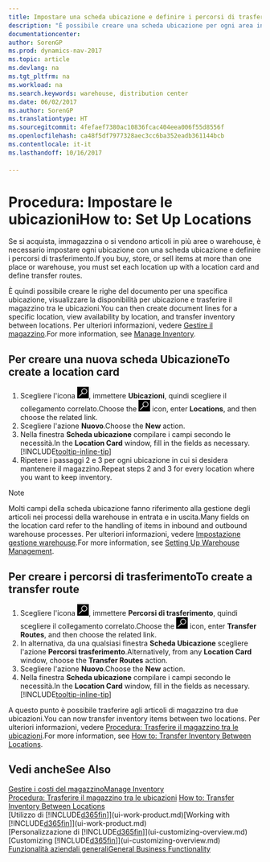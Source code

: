 ```yaml
---
title: Impostare una scheda ubicazione e definire i percorsi di trasferimento
description: "È possibile creare una scheda ubicazione per ogni area in cui vengono immagazzinati gli articoli in magazzino, ad esempio warehouse o centro di distribuzione, per impostare percorsi per il trasferimento degli articoli tra le ubicazioni."
documentationcenter: 
author: SorenGP
ms.prod: dynamics-nav-2017
ms.topic: article
ms.devlang: na
ms.tgt_pltfrm: na
ms.workload: na
ms.search.keywords: warehouse, distribution center
ms.date: 06/02/2017
ms.author: SorenGP
ms.translationtype: HT
ms.sourcegitcommit: 4fefaef7380ac10836fcac404eea006f55d8556f
ms.openlocfilehash: ca48f5df7977328aec3cc6ba352eadb361144bcb
ms.contentlocale: it-it
ms.lasthandoff: 10/16/2017

---
```

# <a name="how-to-set-up-locations"></a><span data-ttu-id="e7da3-103">Procedura: Impostare le ubicazioni</span><span class="sxs-lookup"><span data-stu-id="e7da3-103">How to: Set Up Locations</span></span>
<span data-ttu-id="e7da3-104">Se si acquista, immagazzina o si vendono articoli in più aree o warehouse, è necessario impostare ogni ubicazione con una scheda ubicazione e definire i percorsi di trasferimento.</span><span class="sxs-lookup"><span data-stu-id="e7da3-104">If you buy, store, or sell items at more than one place or warehouse, you must set each location up with a location card and define transfer routes.</span></span>

<span data-ttu-id="e7da3-105">È quindi possibile creare le righe del documento per una specifica ubicazione, visualizzare la disponibilità per ubicazione e trasferire il magazzino tra le ubicazioni.</span><span class="sxs-lookup"><span data-stu-id="e7da3-105">You can then create document lines for a specific location, view availability by location, and transfer inventory between locations.</span></span> <span data-ttu-id="e7da3-106">Per ulteriori informazioni, vedere [Gestire il magazzino](inventory-manage-inventory.md).</span><span class="sxs-lookup"><span data-stu-id="e7da3-106">For more information, see [Manage Inventory](inventory-manage-inventory.md).</span></span>

## <a name="to-create-a-location-card"></a><span data-ttu-id="e7da3-107">Per creare una nuova scheda Ubicazione</span><span class="sxs-lookup"><span data-stu-id="e7da3-107">To create a location card</span></span>
1. <span data-ttu-id="e7da3-108">Scegliere l'icona ![Cerca pagina o report](media/ui-search/search_small.png "Cerca pagina o report"), immettere **Ubicazioni**, quindi scegliere il collegamento correlato.</span><span class="sxs-lookup"><span data-stu-id="e7da3-108">Choose the ![Search for Page or Report](media/ui-search/search_small.png "Search for Page or Report icon") icon, enter **Locations**, and then choose the related link.</span></span>
2. <span data-ttu-id="e7da3-109">Scegliere l'azione **Nuovo**.</span><span class="sxs-lookup"><span data-stu-id="e7da3-109">Choose the **New** action.</span></span>
3. <span data-ttu-id="e7da3-110">Nella finestra **Scheda ubicazione** compilare i campi secondo le necessità.</span><span class="sxs-lookup"><span data-stu-id="e7da3-110">In the **Location Card** window, fill in the fields as necessary.</span></span> [!INCLUDE[tooltip-inline-tip](includes/tooltip-inline-tip_md.md)]
4. <span data-ttu-id="e7da3-111">Ripetere i passaggi 2 e 3 per ogni ubicazione in cui si desidera mantenere il magazzino.</span><span class="sxs-lookup"><span data-stu-id="e7da3-111">Repeat steps 2 and 3 for every location where you want to keep inventory.</span></span>

> [!NOTE]  
> <span data-ttu-id="e7da3-112">Molti campi della scheda ubicazione fanno riferimento alla gestione degli articoli nei processi della warehouse in entrata e in uscita.</span><span class="sxs-lookup"><span data-stu-id="e7da3-112">Many fields on the location card refer to the handling of items in inbound and outbound warehouse processes.</span></span> <span data-ttu-id="e7da3-113">Per ulteriori informazioni, vedere [Impostazione gestione warehouse](warehouse-setup-warehouse.md).</span><span class="sxs-lookup"><span data-stu-id="e7da3-113">For more information, see [Setting Up Warehouse Management](warehouse-setup-warehouse.md).</span></span>

## <a name="to-create-a-transfer-route"></a><span data-ttu-id="e7da3-114">Per creare i percorsi di trasferimento</span><span class="sxs-lookup"><span data-stu-id="e7da3-114">To create a transfer route</span></span>
1. <span data-ttu-id="e7da3-115">Scegliere l'icona ![Cerca pagina o report](media/ui-search/search_small.png "icona Cerca pagina o report"), immettere **Percorsi di trasferimento**, quindi scegliere il collegamento correlato.</span><span class="sxs-lookup"><span data-stu-id="e7da3-115">Choose the ![Search for Page or Report](media/ui-search/search_small.png "Search for Page or Report icon") icon, enter **Transfer Routes**, and then choose the related link.</span></span>
2. <span data-ttu-id="e7da3-116">In alternativa, da una qualsiasi finestra **Scheda Ubicazione** scegliere l'azione **Percorsi trasferimento**.</span><span class="sxs-lookup"><span data-stu-id="e7da3-116">Alternatively, from any **Location Card** window, choose the **Transfer Routes** action.</span></span>
3. <span data-ttu-id="e7da3-117">Scegliere l'azione **Nuovo**.</span><span class="sxs-lookup"><span data-stu-id="e7da3-117">Choose the **New** action.</span></span>
4. <span data-ttu-id="e7da3-118">Nella finestra **Scheda ubicazione** compilare i campi secondo le necessità.</span><span class="sxs-lookup"><span data-stu-id="e7da3-118">In the **Location Card** window, fill in the fields as necessary.</span></span> [!INCLUDE[tooltip-inline-tip](includes/tooltip-inline-tip_md.md)]

<span data-ttu-id="e7da3-119">A questo punto è possibile trasferire agli articoli di magazzino tra due ubicazioni.</span><span class="sxs-lookup"><span data-stu-id="e7da3-119">You can now transfer inventory items between two locations.</span></span> <span data-ttu-id="e7da3-120">Per ulteriori informazioni, vedere [Procedura: Trasferire il magazzino tra le ubicazioni](inventory-how-transfer-between-locations.md).</span><span class="sxs-lookup"><span data-stu-id="e7da3-120">For more information, see [How to: Transfer Inventory Between Locations](inventory-how-transfer-between-locations.md).</span></span>    

## <a name="see-also"></a><span data-ttu-id="e7da3-121">Vedi anche</span><span class="sxs-lookup"><span data-stu-id="e7da3-121">See Also</span></span>
[<span data-ttu-id="e7da3-122">Gestire i costi del magazzino</span><span class="sxs-lookup"><span data-stu-id="e7da3-122">Manage Inventory</span></span>](inventory-manage-inventory.md)  
<span data-ttu-id="e7da3-123">[Procedura: Trasferire il magazzino tra le ubicazioni](inventory-how-transfer-between-locations.md)  </span><span class="sxs-lookup"><span data-stu-id="e7da3-123">[How to: Transfer Inventory Between Locations](inventory-how-transfer-between-locations.md)  </span></span>  
<span data-ttu-id="e7da3-124">[Utilizzo di [!INCLUDE[d365fin](includes/d365fin_md.md)]](ui-work-product.md)</span><span class="sxs-lookup"><span data-stu-id="e7da3-124">[Working with [!INCLUDE[d365fin](includes/d365fin_md.md)]](ui-work-product.md)</span></span>  
<span data-ttu-id="e7da3-125">[Personalizzazione di [!INCLUDE[d365fin](includes/d365fin_md.md)]](ui-customizing-overview.md)</span><span class="sxs-lookup"><span data-stu-id="e7da3-125">[Customizing [!INCLUDE[d365fin](includes/d365fin_md.md)]](ui-customizing-overview.md)</span></span>  
[<span data-ttu-id="e7da3-126">Funzionalità aziendali generali</span><span class="sxs-lookup"><span data-stu-id="e7da3-126">General Business Functionality</span></span>](ui-across-business-areas.md)


